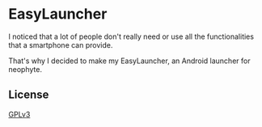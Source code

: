 # EasyLauncher

I noticed that a lot of people don't really need or use all the functionalities that a smartphone can provide.

That's why I decided to make my EasyLauncher, an Android launcher for neophyte.

## License

[GPLv3][GPLv3]

 [GPLv3]: https://www.gnu.org/licenses/gpl.txt
